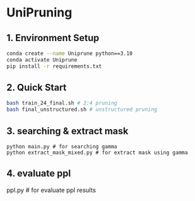 # UniPruning

## 1. Environment Setup
```bash
conda create --name Uniprune python==3.10
conda activate Uniprune
pip install -r requirements.txt
```
## 2. Quick Start
```bash
bash train_24_final.sh # 2:4 pruning
bash final_unstructured.sh # unstructured pruning
```
## 3. searching & extract mask 
```
python main.py # for searching gamma  
python extract_mask_mixed.py # for extract mask using gamma  
```

## 4. evaluate ppl
ppl.py # for evaluate ppl results

